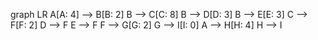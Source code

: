 graph LR
A[A: 4] --> B[B: 2] 
B --> C[C: 8]
B --> D[D: 3]
B --> E[E: 3]
C --> F[F: 2]
D --> F
E --> F
F --> G[G: 2]
G --> I[I: 0]
A --> H[H: 4]
H --> I
